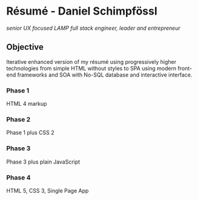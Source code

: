 # Résumé - Daniel Schimpfössl
_senior UX focused LAMP full stack engineer, leader and entrepreneur_

## Objective
Iterative enhanced version of my résumé using progressively higher technologies from simple HTML without styles to SPA using modern front-end frameworks and SOA with No-SQL database and interactive interface.

### Phase 1
HTML 4 markup

### Phase 2
Phase 1 plus CSS 2

### Phase 3
Phase 3 plus plain JavaScript

### Phase 4 
HTML 5, CSS 3, Single Page App
